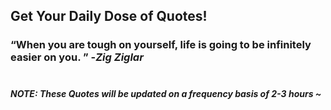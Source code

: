 ## Get Your Daily Dose of Quotes!
### <q>When you are tough on yourself, life is going to be infinitely easier on you. </q> -<em>Zig Ziglar</em> <br><br>
##### NOTE: These Quotes will be updated on a frequency basis of 2-3 hours ~
